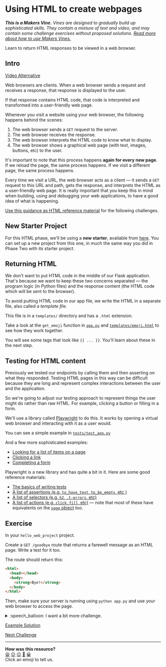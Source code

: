 # Using HTML to create webpages

_**This is a Makers Vine.** Vines are designed to gradually build up
sophisticated skills. They contain a mixture of text and video, and may contain
some challenge exercises without proposed solutions. [Read more about how to use
Makers
Vines.](https://github.com/makersacademy/course/blob/main/labels/vines.md)_

Learn to return HTML responses to be viewed in a web browser.

<!-- OMITTED -->

## Intro

[Video Alternative](https://www.youtube.com/watch?v=hiQtX-3G_f0&t=0s)

Web browsers are clients. When a web browser sends a request and receives a
response, that response is displayed to the user.

If that response contains HTML code, that code is interpreted and transformed
into a user-friendly web page.

Whenever you visit a website using your web browser, the following happens
behind the scenes:

1. The web browser sends a `GET` request to the server.
2. The web browser receives the response.
3. The web browser interprets the HTML code to know what to display.
4. The web browser shows a graphical web page (with text, images, buttons, etc)
   to the user.

It's important to note that this process happens **again for every new page**.
If we reload the page, the same process happens. If we visit a different page,
the same process happens.

Every time we visit a URL, the web browser acts as a client — it sends a `GET`
request to this URL and path, gets the response, and interprets the HTML as a
user-friendly web page. It is really important that you keep this in mind when
building, using and debugging your web applications, to have a good idea of what
is happening.

[Use this guidance as HTML reference material](../pills/just_enough_html.md)
for the following challenges.

## New Starter Project

For this HTML phase, we'll be using a **new starter**, available from
[here](https://github.com/makersacademy/web-applications-in-python-project-starter-html).
You can set up a new project from this one, in much the same way you did in
Phase Two with its starter project.

## Returning HTML

We don't want to put HTML code in the middle of our Flask application. That's
because we want to keep these two concerns separated — the program logic (in
Python files) and the response content (the HTML code which will be sent to the
browser).

To avoid putting HTML code in our app file, we write the HTML in a separate
file, also called a _template file_.

This file is in a `templates/` directory and has a `.html` extension.

Take a look at the `get_emoji` function in
[`app.py`](https://github.com/makersacademy/web-applications-in-python-project-starter-html/blob/main/app.py#L12-L21)
and
[`templates/emoji.html`](https://github.com/makersacademy/web-applications-in-python-project-starter-html/blob/main/templates/emoji.html)
to see how they work together.

You will see some tags that look like `{{ ... }}`. You'll learn about these in
the next step.

## Testing for HTML content

Previously we tested our endpoints by calling them and then asserting on what
they responded. Testing HTML pages in this way can be difficult because they are
long and represent complex interactions between the user and the application.

So we're going to adjust our testing approach to represent things the user might
do rather than raw HTML. For example, clicking a button or filling in a form.

We'll use a library called [Playwright](https://playwright.dev) to do this. It
works by opening a virtual web browser and interacting with it as a user would.

You can see a simple example in
[`tests/test_app.py`](https://github.com/makersacademy/web-applications-in-python-project-starter-html/blob/main/tests/test_app.py#L7-L18)

And a few more sophisticated examples:

* [Looking for a list of items on a page](https://github.com/makersacademy/web-applications-in-python-project-starter-html/blob/main/tests/test_example_routes.py#L6-L23)
* [Clicking a link](https://github.com/makersacademy/web-applications-in-python-project-starter-html/blob/main/tests/test_example_routes.py#L29-L49)
* [Completing a form](https://github.com/makersacademy/web-applications-in-python-project-starter-html/blob/main/tests/test_example_routes.py#L56-L79)

Playwright is a new library and has quite a bit in it. Here are some good
reference materials:

* [The basics of writing
  tests](https://playwright.dev/python/docs/writing-tests)
* [A list of assertions (e.g. `to_have_text`, `to_be_empty`, etc
  )](https://playwright.dev/python/docs/test-assertions)
* [A list of selectors (e.g. `h2`, `.t-errors`,
  etc)](https://playwright.dev/python/docs/selectors)
* [A list of actions (e.g. `click`, `fill`,
  etc)](https://playwright.dev/python/docs/input) — note that most of these have
  equivalents on the [`page`
  object](https://playwright.dev/python/docs/api/class-page) too. 

## Exercise

In your `hello_web_project` project.

Create a `GET /goodbye` route that returns a farewell message as an HTML page.
Write a test for it too.

The route should return this:

```html
<html>
  <head></head>
  <body>
    <strong>Bye!</strong>
  </body>
</html>
```

Then, make sure your server is running using `python app.py` and use your
web browser to access the page.

<details>
  <summary>:speech_balloon: I want a bit more challenge.</summary>

  ---

  The above HTML document is invalid in three separate ways.
  
  Find out what they are and fix them.

  You might start by looking for an HTML validator online.

  ---

</details>

[Example Solution](https://www.youtube.com/watch?v=hiQtX-3G_f0&t=1080s)


[Next Challenge](02_using_templates_dynamic_page.md)

<!-- BEGIN GENERATED SECTION DO NOT EDIT -->

---

**How was this resource?**  
[😫](https://airtable.com/shrUJ3t7KLMqVRFKR?prefill_Repository=makersacademy%2Fweb-applications-in-python&prefill_File=html_challenges%2F01_page_structure.md&prefill_Sentiment=😫) [😕](https://airtable.com/shrUJ3t7KLMqVRFKR?prefill_Repository=makersacademy%2Fweb-applications-in-python&prefill_File=html_challenges%2F01_page_structure.md&prefill_Sentiment=😕) [😐](https://airtable.com/shrUJ3t7KLMqVRFKR?prefill_Repository=makersacademy%2Fweb-applications-in-python&prefill_File=html_challenges%2F01_page_structure.md&prefill_Sentiment=😐) [🙂](https://airtable.com/shrUJ3t7KLMqVRFKR?prefill_Repository=makersacademy%2Fweb-applications-in-python&prefill_File=html_challenges%2F01_page_structure.md&prefill_Sentiment=🙂) [😀](https://airtable.com/shrUJ3t7KLMqVRFKR?prefill_Repository=makersacademy%2Fweb-applications-in-python&prefill_File=html_challenges%2F01_page_structure.md&prefill_Sentiment=😀)  
Click an emoji to tell us.

<!-- END GENERATED SECTION DO NOT EDIT -->
